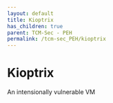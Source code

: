 ```yaml
---
layout: default
title: Kioptrix
has_children: true
parent: TCM-Sec - PEH
permalink: /tcm-sec_PEH/kioptrix
---
```

<!-- markdownlint-disable MD022 -->
<!-- markdownlint-disable MD025 -->

# Kioptrix

An intensionally vulnerable VM
